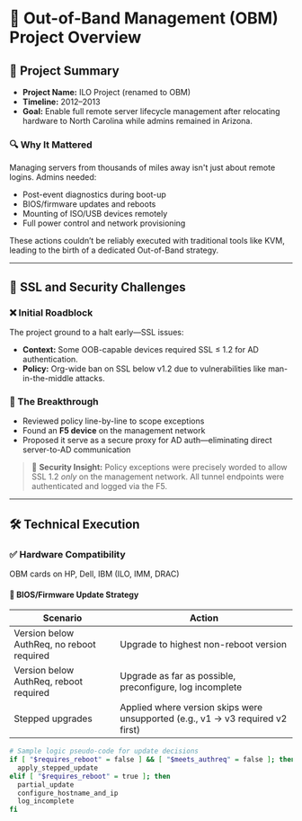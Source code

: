 # 🚀 Out-of-Band Management (OBM) Project Overview

## 📌 Project Summary
- **Project Name:** ILO Project (renamed to OBM)
- **Timeline:** 2012–2013
- **Goal:** Enable full remote server lifecycle management after relocating hardware to North Carolina while admins remained in Arizona.

### 🔍 Why It Mattered
Managing servers from thousands of miles away isn't just about remote logins. Admins needed:
- Post-event diagnostics during boot-up
- BIOS/firmware updates and reboots
- Mounting of ISO/USB devices remotely
- Full power control and network provisioning

These actions couldn’t be reliably executed with traditional tools like KVM, leading to the birth of a dedicated Out-of-Band strategy.

---

## 🔐 SSL and Security Challenges

### ❌ Initial Roadblock
The project ground to a halt early—SSL issues:
- **Context:** Some OOB-capable devices required SSL ≤ 1.2 for AD authentication.
- **Policy:** Org-wide ban on SSL below v1.2 due to vulnerabilities like man-in-the-middle attacks.

### 🧠 The Breakthrough
- Reviewed policy line-by-line to scope exceptions
- Found an **F5 device** on the management network
- Proposed it serve as a secure proxy for AD auth—eliminating direct server-to-AD communication

> 📎 **Security Insight:**
> Policy exceptions were precisely worded to allow SSL 1.2 *only* on the management network. All tunnel endpoints were authenticated and logged via the F5.

---

## 🛠️ Technical Execution

### ✅ Hardware Compatibility
OBM cards on HP, Dell, IBM (ILO, IMM, DRAC)

#### 🔁 BIOS/Firmware Update Strategy
| Scenario | Action |
|---------|--------|
| Version below AuthReq, no reboot required | Upgrade to highest non-reboot version |
| Version below AuthReq, reboot required | Upgrade as far as possible, preconfigure, log incomplete |
| Stepped upgrades | Applied where version skips were unsupported (e.g., v1 → v3 required v2 first) |

```bash
# Sample logic pseudo-code for update decisions
if [ "$requires_reboot" = false ] && [ "$meets_authreq" = false ]; then
  apply_stepped_update
elif [ "$requires_reboot" = true ]; then
  partial_update
  configure_hostname_and_ip
  log_incomplete
fi
